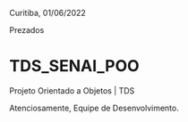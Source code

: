 Curitiba, 01/06/2022

Prezados

# TDS_SENAI_POO
Projeto Orientado a Objetos | TDS

Atenciosamente,
Equipe de Desenvolvimento.
